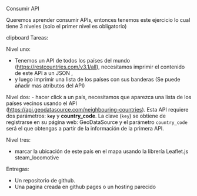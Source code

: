Consumir API

Queremos aprender consumir APIs, entonces tenemos este ejercicio lo cual tiene 3 niveles (solo el primer nivel es obligatorio)

clipboard Tareas:

Nivel uno:
   - Tenemos un API de todos los países del mundo (https://restcountries.com/v3.1/all), necesitamos imprimir el contenido de este API a un JSON ,
   - y luego imprimir una lista de los países con sus banderas (Se puede añadir mas atributos del API)

Nivel dos:
      - hacer click a un país, necesitamos que aparezca una lista de los países vecinos usando 
el API (https://api.geodatasource.com/neighbouring-countries).
Esta API requiere dos parámetros: __`key`__ y __country\_code__. La clave (`key`) 
se obtiene de registrarse en su página web: GeoDataSource y el parámetro `country_code` será el que obtengas a partir de la información de la primera API.

Nivel tres:
-  marcar la ubicación de este país en el mapa usando la librería Leaflet.js
steam_locomotive 

Entregas:
   - Un repositorio de github.
   - Una pagina creada en github pages o un hosting parecido
